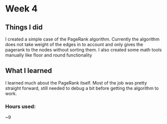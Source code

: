 # Week 4

## Things I did

I created a simple case of the PageRank algorithm. Currently the algorithm does not take weight of the edges in to account and only gives the pagerank to the nodes without sorting them.
I also created some math tools manually like floor and round functionality
## What I learned
I learned much about the PageRank itself. Most of the job was pretty straight forward, still needed to debug a bit before getting the algorithm to work.


### Hours used:
~9